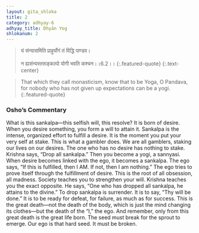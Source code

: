 ```yaml
---
layout: gita_shloka
title: 2
category: adhyay-6
adhyay_title: Dhyān Yog
shlokanum: 2
---
```


> यं संन्यासमिति प्राहुर्योगं तं विद्धि पाण्डव।<br><br>न ह्यसंन्यस्तसङ्कल्पो योगी भवति कश्चन।।6.2।।
{:.featured-quote}
{:.text-center}

> That which they call monasticism, know that to be Yoga, O Pandava, for nobody who has not given up expectations can be a yogi.
{:.featured-quote}

### Osho’s Commentary
What is this sankalpa—this selfish will, this resolve? It is born of desire. When you desire something, you form a will to attain it. Sankalpa is the intense, organized effort to fulfill a desire. It is the moment you put your very self at stake.
This is what a gambler does. We are all gamblers, staking our lives on our desires. The one who has no desire has nothing to stake. Krishna says, “Drop all sankalpa.” Then you become a yogi, a sannyasi.
When desire becomes linked with the ego, it becomes a sankalpa. The ego says, “If this is fulfilled, then I AM. If not, then I am nothing.” The ego tries to prove itself through the fulfillment of desire. This is the root of all obsession, all madness.
Society teaches you to strengthen your will. Krishna teaches you the exact opposite. He says, “One who has dropped all sankalpa, he attains to the divine.” To drop sankalpa is surrender. It is to say, “Thy will be done.” It is to be ready for defeat, for failure, as much as for success.
This is the great death—not the death of the body, which is just the mind changing its clothes—but the death of the “I,” the ego. And remember, only from this great death is the great life born. The seed must break for the sprout to emerge. Our ego is that hard seed. It must be broken.
